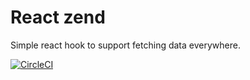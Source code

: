 # React zend

Simple react hook to support fetching data everywhere.

[![CircleCI](https://circleci.com/gh/neomaxzero/react-zend.svg?style=svg)](https://circleci.com/gh/neomaxzero/react-zend)
